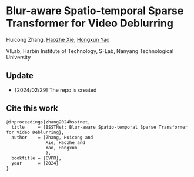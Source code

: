 # Blur-aware Spatio-temporal Sparse Transformer for Video Deblurring

Huicong Zhang,  [Haozhe Xie](https://haozhexie.com), [Hongxun Yao](https://scholar.google.com/citations?user=aOMFNFsAAAAJ)

VILab, Harbin Institute of Technology, S-Lab, Nanyang Technological University

## Update
- [2024/02/29] The repo is created

## Cite this work

```
@inproceedings{zhang2024bsstnet,
  title     = {BSSTNet: Blur-aware Spatio-temporal Sparse Transformer for Video Deblurring},
  author    = {Zhang, Huicong and 
               Xie, Haozhe and 
               Yao, Hongxun
               },
  booktitle = {CVPR},
  year      = {2024}
}
```

